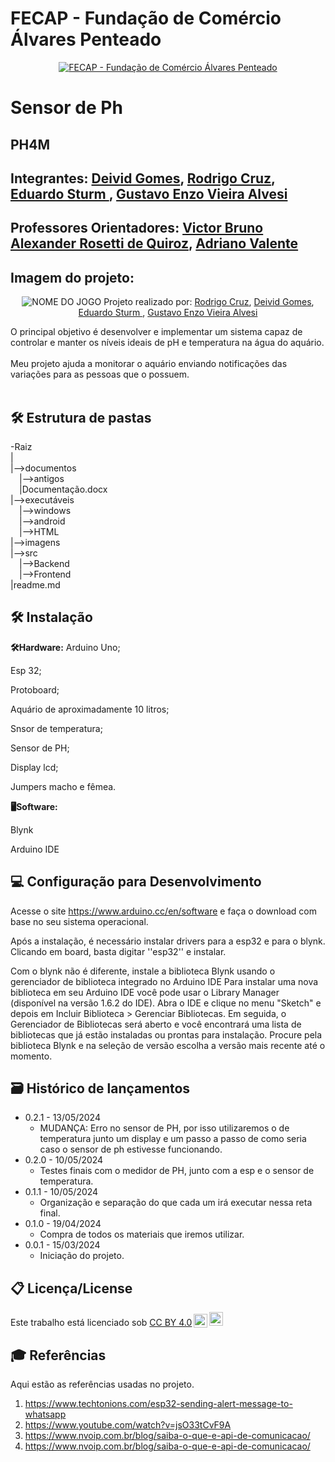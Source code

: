 # FECAP - Fundação de Comércio Álvares Penteado

<p align="center">
<a href= "https://www.fecap.br/"><img src="https://encrypted-tbn0.gstatic.com/images?q=tbn:ANd9GcRhZPrRa89Kma0ZZogxm0pi-tCn_TLKeHGVxywp-LXAFGR3B1DPouAJYHgKZGV0XTEf4AE&usqp=CAU" alt="FECAP - Fundação de Comércio Álvares Penteado" border="0"></a>
</p>

# Sensor de Ph

## PH4M

## Integrantes: <a href="https://www.linkedin.com/in/deivid-gomes09/">Deivid Gomes</a>, <a href="https://www.linkedin.com/in/rodrigo-cruz-b3885116a/">Rodrigo Cruz</a>, <a href="https://www.linkedin.com/in/eduardo-sturm-599a45223">Eduardo Sturm </a>, <a href="https://www.linkedin.com/in/gustavo-enzo-vieira-alves-4a1b0330a">Gustavo Enzo Vieira Alvesi</a>

## Professores Orientadores: <a href="https://www.linkedin.com/in/victorbarq/"> Victor Bruno Alexander Rosetti de Quiroz</a>, <a href="https://www.linkedin.com/in/adriano-valente-534576135/">Adriano Valente</a>

## Imagem do projeto:

<p align="center">
<img src="https://github.com/2024-1-NADS1-A/Projeto1/assets/169500116/dbbe071d-1381-47a8-8e41-343d96499311" alt="NOME DO JOGO" border="0">
  Projeto realizado por: <a href="https://www.linkedin.com/in/rodrigo-cruz-b3885116a">Rodrigo Cruz</a>, <a href="https://www.linkedin.com/in/deivid-gomes09/">Deivid Gomes</a>, <a href="https://www.linkedin.com/in/eduardo-sturm-599a45223">Eduardo Sturm </a>, <a href="https://www.linkedin.com/in/gustavo-enzo-vieira-alves-4a1b0330a">Gustavo Enzo Vieira Alvesi</a>


 O principal objetivo é desenvolver e implementar um sistema capaz de controlar e manter os níveis ideais de pH e temperatura na água do aquário.
<br><br>
Meu projeto ajuda a monitorar o aquário enviando notificações das variações para as pessoas que o possuem.
<br><br>

## 🛠 Estrutura de pastas

-Raiz<br>
|<br>
|-->documentos<br>
  &emsp;|-->antigos<br>
  &emsp;|Documentação.docx<br>
|-->executáveis<br>
  &emsp;|-->windows<br>
  &emsp;|-->android<br>
  &emsp;|-->HTML<br>
|-->imagens<br>
|-->src<br>
  &emsp;|-->Backend<br>
  &emsp;|-->Frontend<br>
|readme.md<br>


## 🛠 Instalação

<b>🛠Hardware:</b>
Arduino Uno;

Esp 32;

Protoboard;

Aquário de aproximadamente 10 litros;

Snsor de temperatura;

Sensor de PH;

Display lcd;

Jumpers macho e fêmea.


<b>🖥️Software:</b>

Blynk

Arduino IDE



## 💻 Configuração para Desenvolvimento

Acesse o site https://www.arduino.cc/en/software e faça o download com base no seu sistema operacional.

Após a instalação, é necessário instalar drivers para a esp32 e para o blynk. Clicando em board, basta digitar ''esp32'' e instalar.

Com o blynk não é diferente, instale a biblioteca Blynk usando o gerenciador de biblioteca integrado no Arduino IDE
Para instalar uma nova biblioteca em seu Arduino IDE você pode usar o Library Manager (disponível na versão 1.6.2 do IDE). Abra o IDE e clique no menu "Sketch" e depois em Incluir Biblioteca > Gerenciar Bibliotecas.
Em seguida, o Gerenciador de Bibliotecas será aberto e você encontrará uma lista de bibliotecas que já estão instaladas ou prontas para instalação. Procure pela biblioteca Blynk e na seleção de versão escolha a versão mais recente até o momento.



## 🗃 Histórico de lançamentos


* 0.2.1 - 13/05/2024
    * MUDANÇA: Erro no sensor de PH, por isso utilizaremos o de temperatura junto um display e um passo a passo de como seria caso o sensor de ph estivesse funcionando.
* 0.2.0 - 10/05/2024
    * Testes finais com o medidor de PH, junto com a esp e o sensor de temperatura.
* 0.1.1 - 10/05/2024
    * Organização e separação do que cada um irá executar nessa reta final.
* 0.1.0 - 19/04/2024
    * Compra de todos os materiais que iremos utilizar.
* 0.0.1 - 15/03/2024
    * Iniciação do projeto.

## 📋 Licença/License

<p xmlns:cc="http://creativecommons.org/ns#" >Este trabalho está licenciado sob <a href="https://creativecommons.org/licenses/by/4.0/?ref=chooser-v1" target="_blank" rel="license noopener noreferrer" style="display:inline-block;">CC BY 4.0<img style="height:22px!important;margin-left:3px;vertical-align:text-bottom ;" src="https://mirrors.creativecommons.org/presskit/icons/cc.svg?ref=chooser-v1" alt=""><img style="height:22px!important;margin-left:3px;vertical -align:texto inferior;" src="https://mirrors.creativecommons.org/presskit/icons/by.svg?ref=chooser-v1" alt=""></a></p>

## 🎓 Referências

Aqui estão as referências usadas no projeto.

1. <https://www.techtonions.com/esp32-sending-alert-message-to-whatsapp>
2. <https://www.youtube.com/watch?v=jsO33tCvF9A>
3. <https://www.nvoip.com.br/blog/saiba-o-que-e-api-de-comunicacao/>
4. <https://www.nvoip.com.br/blog/saiba-o-que-e-api-de-comunicacao/>

